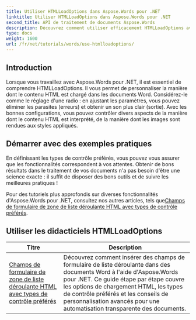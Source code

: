 ```yaml
---
title: Utiliser HTMLLoadOptions dans Aspose.Words pour .NET
linktitle: Utiliser HTMLLoadOptions dans Aspose.Words pour .NET
second_title: API de traitement de documents Aspose.Words
description: Découvrez comment utiliser efficacement HTMLLoadOptions avec Aspose.Words pour .NET dans notre tutoriel complet. Découvrez les fonctionnalités, les astuces et les exemples pratiques.
type: docs
weight: 1600
url: /fr/net/tutorials/words/use-htmlloadoptions/
---
```

## Introduction
 
Lorsque vous travaillez avec Aspose.Words pour .NET, il est essentiel de comprendre HTMLLoadOptions. Il vous permet de personnaliser la manière dont le contenu HTML est chargé dans les documents Word. Considérez-le comme le réglage d'une radio : en ajustant les paramètres, vous pouvez éliminer les parasites (erreurs) et obtenir un son plus clair (sortie). Avec les bonnes configurations, vous pouvez contrôler divers aspects de la manière dont le contenu HTML est interprété, de la manière dont les images sont rendues aux styles appliqués.  

## Démarrer avec des exemples pratiques  

En définissant les types de contrôle préférés, vous pouvez vous assurer que les fonctionnalités correspondent à vos attentes. Obtenir de bons résultats dans le traitement de vos documents n'a pas besoin d'être une science exacte : il suffit de disposer des bons outils et de suivre les meilleures pratiques !

 Pour des tutoriels plus approfondis sur diverses fonctionnalités d'Aspose.Words pour .NET, consultez nos autres articles, tels que[Champs de formulaire de zone de liste déroulante HTML avec types de contrôle préférés](./html-combo-box-form-fields-with-preferred-control-types/).

 ## Utiliser les didacticiels HTMLLoadOptions
| Titre | Description |
| --- | --- |
| [Champs de formulaire de zone de liste déroulante HTML avec types de contrôle préférés](./html-combo-box-form-fields-with-preferred-control-types/) | Découvrez comment insérer des champs de formulaire de liste déroulante dans des documents Word à l'aide d'Aspose.Words pour .NET. Ce guide étape par étape couvre les options de chargement HTML, les types de contrôle préférés et les conseils de personnalisation avancés pour une automatisation transparente des documents. |